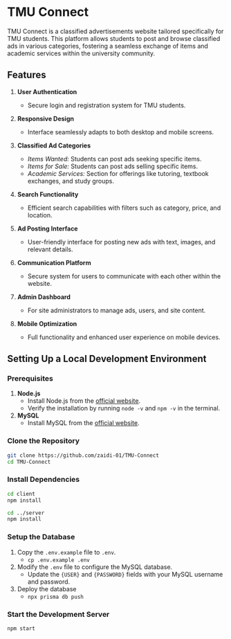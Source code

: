 # TMU Connect

TMU Connect is a classified advertisements website tailored specifically for TMU students.
This platform allows students to post and browse classified ads in various categories,
fostering a seamless exchange of items and academic services within the university community.

## Features

1. **User Authentication**
   - Secure login and registration system for TMU students.

2. **Responsive Design**
   - Interface seamlessly adapts to both desktop and mobile screens.

3. **Classified Ad Categories**
   - *Items Wanted:* Students can post ads seeking specific items.
   - *Items for Sale:* Students can post ads selling specific items.
   - *Academic Services:* Section for offerings like tutoring, textbook exchanges, and study groups.

4. **Search Functionality**
   - Efficient search capabilities with filters such as category, price, and location.

5. **Ad Posting Interface**
   - User-friendly interface for posting new ads with text, images, and relevant details.

6. **Communication Platform**
   - Secure system for users to communicate with each other within the website.

7. **Admin Dashboard**
   - For site administrators to manage ads, users, and site content.

8. **Mobile Optimization**
   - Full functionality and enhanced user experience on mobile devices.

## Setting Up a Local Development Environment

### Prerequisites

1. **Node.js**
   - Install Node.js from the [official website](https://nodejs.org/).
   - Verify the installation by running `node -v` and `npm -v` in the terminal.
2. **MySQL**
   - Install MySQL from the [official website](https://dev.mysql.com/downloads/).

### Clone the Repository

```bash
git clone https://github.com/zaidi-01/TMU-Connect
cd TMU-Connect
```

### Install Dependencies

```bash
cd client
npm install

cd ../server
npm install
```

### Setup the Database

1. Copy the `.env.example` file to `.env`.
   - `cp .env.example .env`
2. Modify the `.env` file to configure the MySQL database.
   - Update the `{USER}` and `{PASSWORD}` fields with your MySQL username and password.
3. Deploy the database
   - `npx prisma db push`

### Start the Development Server

```bash
npm start
```

